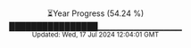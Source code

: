 <p align="center">
⏳Year Progress (54.24 %)<br>
████████████████▁▁▁▁▁▁▁▁▁▁▁▁▁▁ <br>
<sub>Updated: Wed, 17 Jul 2024 12:04:01 GMT</sub>
</p>

